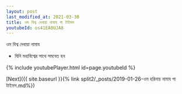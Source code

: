 ```yaml
---
layout: post
last_modified_at: 2021-03-30
title: ওম বিশ্ব দেবায়া নামায গা টাইমস
youtubeId: os41EA0UJA8
---
```

 
 
 ওম বিশ্ব দেবায়া নামায  
 
 -  যিনি মহাবিশ্বের সাথে সমবেত হন 
 
  
 
  
 
 
 
 
 
 


{% include youtubePlayer.html id=page.youtubeId %}
 
[Next]({{ site.baseurl }}{% link  split2/_posts/2019-01-26-ওম হরিনায় নামায গা টাইমস.md%})
 
